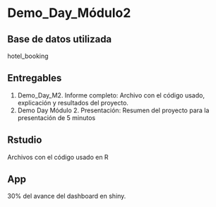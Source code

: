 # Demo_Day_Módulo2
## Base de datos utilizada
hotel_booking
## Entregables
1. Demo_Day_M2. Informe completo: Archivo con el código usado, explicación y resultados del proyecto.
2. Demo Day Módulo 2. Presentación: Resumen del proyecto para la presentación de 5 minutos
## Rstudio
Archivos con el código usado en R
## App
30% del avance del dashboard en shiny. 
